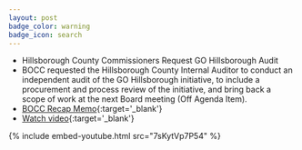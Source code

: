 ```yaml
---
layout: post
badge_color: warning
badge_icon: search
---
```


* Hillsborough County Commissioners Request GO Hillsborough Audit
* BOCC requested the Hillsborough County Internal Auditor to conduct an independent audit of the GO Hillsborough initiative, to include a procurement and process review of the initiative, and bring back a scope of work at the next Board meeting (Off Agenda Item).
* [BOCC Recap Memo](http://agenda.hillsboroughcounty.org/cache/00003/628/09-16%20Recap%20Memo.pdf){:target='_blank'}
* [Watch video](http://65.49.32.144/Hillsborough/3823ffb5-482b-4048-816e-33213a7eeddb/BOCC_Regular_Mtg_9_16_2015/presentation_file/mgpresenter.html?Stream=low){:target='_blank'}

{% include embed-youtube.html src="7sKytVp7P54" %}
